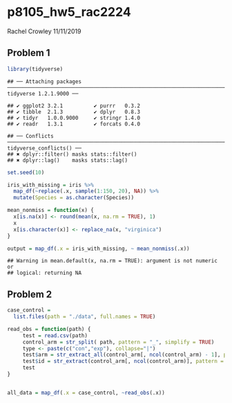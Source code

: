 p8105\_hw5\_rac2224
================
Rachel Crowley
11/11/2019

## Problem 1

``` r
library(tidyverse)
```

    ## ── Attaching packages ─────────────────────────────────────────────────────────────────────────────── tidyverse 1.2.1.9000 ──

    ## ✔ ggplot2 3.2.1          ✔ purrr   0.3.2     
    ## ✔ tibble  2.1.3          ✔ dplyr   0.8.3     
    ## ✔ tidyr   1.0.0.9000     ✔ stringr 1.4.0     
    ## ✔ readr   1.3.1          ✔ forcats 0.4.0

    ## ── Conflicts ─────────────────────────────────────────────────────────────────────────────────────── tidyverse_conflicts() ──
    ## ✖ dplyr::filter() masks stats::filter()
    ## ✖ dplyr::lag()    masks stats::lag()

``` r
set.seed(10)

iris_with_missing = iris %>% 
  map_df(~replace(.x, sample(1:150, 20), NA)) %>%
  mutate(Species = as.character(Species))

mean_nonmiss = function(x) {
  x[is.na(x)] <- round(mean(x, na.rm = TRUE), 1)
  x
  x[is.character(x)] <- replace_na(x, "virginica")
}

output = map_df(.x = iris_with_missing, ~ mean_nonmiss(.x))
```

    ## Warning in mean.default(x, na.rm = TRUE): argument is not numeric or
    ## logical: returning NA

## Problem 2

``` r
case_control = 
  list.files(path = "./data", full.names = TRUE)

read_obs = function(path) {
     test = read.csv(path)
     control_arm = str_split( path, pattern = "_", simplify = TRUE)
     type <- paste(c("con","exp"), collapse="|")
     test$arm = str_extract_all(control_arm[, ncol(control_arm) - 1], pattern = type )
     test$id = str_extract(control_arm[, ncol(control_arm)], pattern = "\\d{1,2}")
     test
}


all_data = map_df(.x = case_control, ~read_obs(.x))
```
